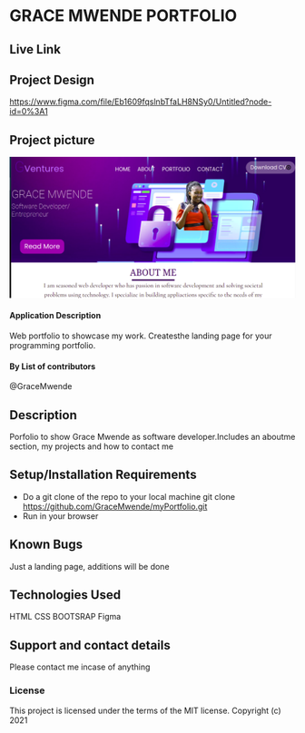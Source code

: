 # GRACE MWENDE PORTFOLIO

## Live Link

## Project Design

https://www.figma.com/file/Eb1609fqslnbTfaLH8NSy0/Untitled?node-id=0%3A1

## Project picture

<img src="images/project-screenshot.png" alt="MarineGEO circle logo" />

#### Application Description

Web portfolio to showcase my work.
Createsthe landing page for your programming portfolio.

#### By **List of contributors**

@GraceMwende

## Description

Porfolio to show Grace Mwende as software developer.Includes an aboutme section, my projects and how to contact me

## Setup/Installation Requirements

- Do a git clone of the repo to your local machine
  git clone https://github.com/GraceMwende/myPortfolio.git
- Run in your browser

## Known Bugs

Just a landing page, additions will be done

## Technologies Used

HTML
CSS
BOOTSRAP
Figma

## Support and contact details

Please contact me incase of anything

### License

This project is licensed under the terms of the MIT license.
Copyright (c) 2021
